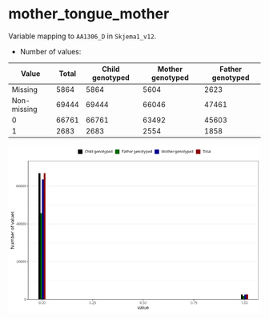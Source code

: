 # mother_tongue_mother
Variable mapping to `AA1306_D` in `Skjema1_v12`.
- Number of values:

| Value | Total | Child genotyped | Mother genotyped | Father genotyped |
| ----- | ----- | --------------- | ---------------- | ---------------- |
| Missing | 5864 | 5864 | 5604 | 2623 |
| Non-missing | 69444 | 69444 | 66046 | 47461 |
| 0 | 66761 | 66761 | 63492 | 45603 |
| 1 | 2683 | 2683 | 2554 | 1858 |



![](mother_tongue_mother_n.png)



